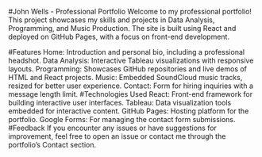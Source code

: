 #John Wells - Professional Portfolio
Welcome to my professional portfolio! This project showcases my skills and projects in Data Analysis, Programming, and Music Production. The site is built using React and deployed on GitHub Pages, with a focus on front-end development.

#Features
Home: Introduction and personal bio, including a professional headshot.
Data Analysis: Interactive Tableau visualizations with responsive layouts.
Programming: Showcases GitHub repositories and live demos of HTML and React projects.
Music: Embedded SoundCloud music tracks, resized for better user experience.
Contact: Form for hiring inquiries with a message length limit.
#Technologies Used
React: Front-end framework for building interactive user interfaces.
Tableau: Data visualization tools embedded for interactive content.
GitHub Pages: Hosting platform for the portfolio.
Google Forms: For managing the contact form submissions.
#Feedback
If you encounter any issues or have suggestions for improvement, feel free to open an issue or contact me through the portfolio’s Contact section.
